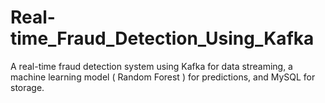 # Real-time_Fraud_Detection_Using_Kafka
A real-time fraud detection system using Kafka for data streaming, a machine learning model ( Random Forest ) for predictions, and MySQL for storage.
